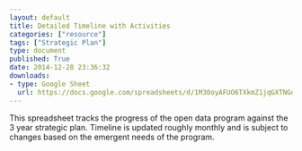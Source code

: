 ```yaml
---
layout: default
title: Detailed Timeline with Activities
categories: ["resource"]
tags: ["Strategic Plan"]
type: document
published: True
date: 2014-12-28 23:36:32
downloads:
- type: Google Sheet
  url: https://docs.google.com/spreadsheets/d/1M30oyAFUO6TXkmZ1jqGXTNGdvsTiXh5V7oS7vUCKRJ0/edit?usp=sharing
---
```


This spreadsheet tracks the progress of the open data program against the 3 year strategic plan. Timeline is updated roughly monthly and is subject to changes based on the emergent needs of the program.
